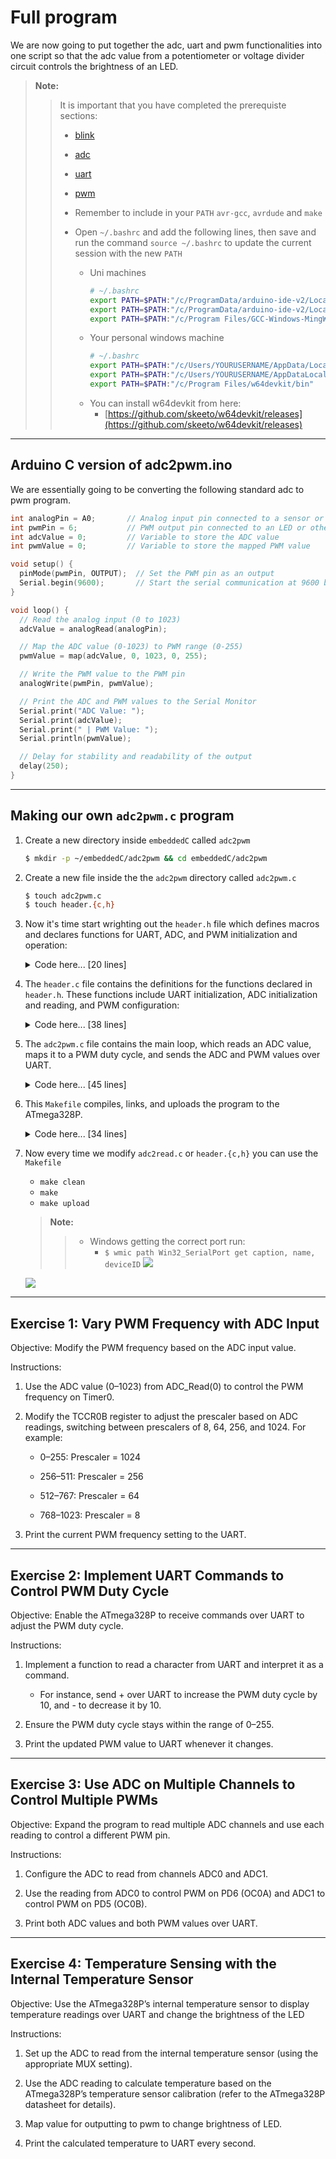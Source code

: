 # Full program

We are now going to put together the adc, uart and pwm functionalities into one script so that the adc value from a potentiometer or voltage divider circuit controls the brightness of an LED.

>**Note:**
>> It is important that you have completed the prerequiste sections:
>> - [blink](blink.md)
>> - [adc](./adc.md)
>> - [uart](./uart.md)
>> - [pwm](./pwm.md)
>>
>> - Remember to include in your `PATH` `avr-gcc`, `avrdude` and `make`
>> - Open `~/.bashrc` and add the following lines, then save and run the command `source ~/.bashrc` to update the current session with the new `PATH`
>>   -  Uni machines
>>      ```sh
>>      # ~/.bashrc
>>      export PATH=$PATH:"/c/ProgramData/arduino-ide-v2/Local/Arduino15/packages/arduino/tools/avr-gcc/7.3.0-atmel3.6.1-arduino7/bin"
>>      export PATH=$PATH:"/c/ProgramData/arduino-ide-v2/Local/Arduino15/packages/arduino/tools/avr-dude/6.3.0-arduino17/bin"
>>      export PATH=$PATH:"/c/Program Files/GCC-Windows-MingW-2.0.0/w64devkit/bin"
>>      ```
>>   - Your personal windows machine
>>      ```sh
>>      # ~/.bashrc
>>      export PATH=$PATH:"/c/Users/YOURUSERNAME/AppData/Local/Arduino15/packages/arduino/tools/avr-gcc/7.3.0-atmel3.6.1-arduino7/bin"
>>      export PATH=$PATH:"/c/Users/YOURUSERNAME/AppDataLocal/Arduino15/packages/arduino/tools/avr-dude/6.3.0-arduino17/bin"
>>      export PATH=$PATH:"/c/Program Files/w64devkit/bin"
>>      ```
>>   - You can install w64devkit from here:
>>     - [https://github.com/skeeto/w64devkit/releases](https://github.com/skeeto/w64devkit/releases)

-----------------

## Arduino C version of adc2pwm.ino

We are essentially going to be converting the following standard adc to pwm program.

```c
int analogPin = A0;       // Analog input pin connected to a sensor or potentiometer
int pwmPin = 6;           // PWM output pin connected to an LED or other device
int adcValue = 0;         // Variable to store the ADC value
int pwmValue = 0;         // Variable to store the mapped PWM value

void setup() {
  pinMode(pwmPin, OUTPUT);  // Set the PWM pin as an output
  Serial.begin(9600);       // Start the serial communication at 9600 baud
}

void loop() {
  // Read the analog input (0 to 1023)
  adcValue = analogRead(analogPin);

  // Map the ADC value (0-1023) to PWM range (0-255)
  pwmValue = map(adcValue, 0, 1023, 0, 255);

  // Write the PWM value to the PWM pin
  analogWrite(pwmPin, pwmValue);

  // Print the ADC and PWM values to the Serial Monitor
  Serial.print("ADC Value: ");
  Serial.print(adcValue);
  Serial.print(" | PWM Value: ");
  Serial.println(pwmValue);

  // Delay for stability and readability of the output
  delay(250);
}
```
-----

## Making our own `adc2pwm.c` program


1. Create a new directory inside `embeddedC` called `adc2pwm`

    ```sh
    $ mkdir -p ~/embeddedC/adc2pwm && cd embeddedC/adc2pwm
    ```

2. Create a new file inside the the `adc2pwm` directory called `adc2pwm.c`

    ```sh
    $ touch adc2pwm.c
    $ touch header.{c,h}
    ```

3. Now it's time start wrighting out the `header.h` file which defines macros and declares functions for UART, ADC, and PWM initialization and operation:

    <details>
    <summary>Code here... [20 lines]</summary>

    ```c
    #ifndef _HEADER_H
    #define _HEADER_H

    #include <avr/io.h>

    #ifndef F_CPU
    #define F_CPU 16000000UL
    #endif

    #define BAUD 9600                        // Define baud rate
    #define BAUD_PRESCALER (((F_CPU / (BAUD * 16UL))) - 1)

    void UART_Init(void);
    void UART_Print(const char* str);
    void ADC_Init(void);
    uint16_t ADC_Read(uint8_t channel);
    void PWM_Init(void);

    #endif
    ```

    </details>


4. The `header.c` file contains the definitions for the functions declared in `header.h`. These functions include UART initialization, ADC initialization and reading, and PWM configuration:

    <details>
    <summary>Code here... [38 lines]</summary>

    ```c
    #include "header.h"

    // UART initialization for serial communication
    void UART_Init(void) {
        UBRR0H = (BAUD_PRESCALER >> 8);
        UBRR0L = BAUD_PRESCALER;
        UCSR0B = (1 << TXEN0);               // Enable transmitter
        UCSR0C = (1 << UCSZ01) | (1 << UCSZ00); // 8 data bits
    }

    // UART Print Function to Send Strings Over UART
    void UART_Print(const char* str) {
        while (*str) {
            while (!(UCSR0A & (1 << UDRE0)));  // Wait until buffer is empty
            UDR0 = *str++;                     // Send each character
        }
    }

    // ADC initialization for reading analog values
    void ADC_Init(void) {
        ADMUX = (1 << REFS0);                // Reference voltage = AVcc, ADC0 selected
        ADCSRA = (1 << ADEN) | (1 << ADPS2) | (1 << ADPS1) | (1 << ADPS0); // Enable ADC with prescaler 128
    }

    // Read analog value from specified ADC channel
    uint16_t ADC_Read(uint8_t channel) {
        ADMUX = (ADMUX & 0xF0) | (channel & 0x0F); // Select ADC channel
        ADCSRA |= (1 << ADSC);                // Start conversion
        while (ADCSRA & (1 << ADSC));         // Wait until conversion completes
        return ADC;                           // Return ADC result (10-bit value)
    }

    // PWM initialization for Timer0
    void PWM_Init(void) {
        DDRD |= (1 << DDD6);                  // Set PD6 (OC0A) as output
        TCCR0A = (1 << COM0A1) | (1 << WGM01) | (1 << WGM00); // Fast PWM mode, non-inverting
        TCCR0B = (1 << CS01) | (1 << CS00);   // Prescaler set to 64
    }
    ```

    </details>

4. The `adc2pwm.c` file contains the main loop, which reads an ADC value, maps it to a PWM duty cycle, and sends the ADC and PWM values over UART.

    <details>
    <summary>Code here... [45 lines]</summary>

    ```c
    #ifndef F_CPU
    #define F_CPU 16000000UL
    #endif

    #include <avr/io.h>
    #include <stdlib.h>
    #include <util/delay.h>
    #include "header.h"

    int main(void) {
        uint16_t adcValue = 0;               // Variable to store ADC value
        uint8_t pwmValue = 0;                // Variable to store mapped PWM value
        char buffer[10]; // Buffer for string conversion for UART

        // Initialize UART, ADC, and PWM
        UART_Init();
        ADC_Init();
        PWM_Init();

        while (1) {
            // Read the analog input from ADC channel 0
            adcValue = ADC_Read(0);

            // Map ADC value (0-1023) to PWM range (0-255)
            pwmValue = ((uint32_t)adcValue * 255) / 1023;

            // Output PWM value on OC0A (PD6)
            OCR0A = pwmValue;

            UART_Print("ADC Value: ");
            itoa(adcValue, buffer, 10);       // Convert adcValue to string
            UART_Print(buffer);

            UART_Print(" | PWM Value: ");
            itoa(pwmValue, buffer, 10);       // Convert pwmValue to string
            UART_Print(buffer);

            UART_Print("");                 // Print newline character

            // Delay for stability
            _delay_ms(50);
        }
    }
    ```

    </details>

5. This `Makefile` compiles, links, and uploads the program to the ATmega328P.

    <details>
    <summary>Code here... [34 lines]</summary>

    ```Makefile
    MCU = atmega328p
    F_CPU = 16000000UL
    CC = avr-gcc
    CFLAGS = -Os -mmcu=$(MCU) -DF_CPU=$(F_CPU)
    OBJCOPY = avr-objcopy
    AVRDUDE = avrdude
    AVRDUDECONFIG = "C:\ProgramData\arduino-ide-v2\Local\Arduino15\packages\arduino\tools\avrdude\6.3.0-arduino17\etc\avrdude.conf"
    PORT = COM6
    BAUD = 115200
    PROGRAMMER = -c arduino -p $(MCU) -P $(PORT) -b $(BAUD)

    TARGET = adc2pwm
    SOURCES = adc2pwm.c header.c
    OBJECTS = $(SOURCES:.c=.o)

    all: $(TARGET).hex

    $(TARGET).hex: $(TARGET).elf
        $(OBJCOPY) -O ihex -R .eeprom $< $@

    $(TARGET).elf: $(OBJECTS)
        $(CC) $(CFLAGS) -o $@ $(OBJECTS)

    %.o: %.c
        $(CC) $(CFLAGS) -c -o $@ $<

    upload: $(TARGET).hex
        $(AVRDUDE) -C $(AVRDUDECONFIG) $(PROGRAMMER) -U flash:w:$(TARGET).hex

    clean:
        rm -f $(OBJECTS) $(TARGET).elf $(TARGET).hex
    ```

    >**Note:**
    >> If you are on your machine the AVRDUDECONFIG file path will be this format:
    >> - `AVRDUDECONFIG = "C:\Users\YOURUSERNAME\AppData\Local\Arduino15\packages\arduino\tools\avrdude\6.3.0-arduino17\etc\avrdude.conf"`

    </details>

13. Now every time we modify `adc2read.c` or `header.{c,h}` you can use the `Makefile`

    - `make clean`
    - `make` 
    - `make upload`
    
    >**Note:**
    >> - Windows getting the correct port run:
    >>     - `$ wmic path Win32_SerialPort get caption, name, deviceID`
                ![](./figures/windows_com_ports_list.png)
    
    ![](./figures/adc2pwm_make.png)

------------


## Exercise 1: Vary PWM Frequency with ADC Input

Objective: Modify the PWM frequency based on the ADC input value.

Instructions:

1. Use the ADC value (0–1023) from ADC_Read(0) to control the PWM frequency on Timer0.

2. Modify the TCCR0B register to adjust the prescaler based on ADC readings, switching between prescalers of 8, 64, 256, and 1024. For example:

    - 0–255: Prescaler = 1024

    - 256–511: Prescaler = 256

    - 512–767: Prescaler = 64

    - 768–1023: Prescaler = 8

3. Print the current PWM frequency setting to the UART.

--------

## Exercise 2: Implement UART Commands to Control PWM Duty Cycle
Objective: Enable the ATmega328P to receive commands over UART to adjust the PWM duty cycle.

Instructions:

1. Implement a function to read a character from UART and interpret it as a command.

    - For instance, send + over UART to increase the PWM duty cycle by 10, and - to decrease it by 10.

2. Ensure the PWM duty cycle stays within the range of 0–255.

3. Print the updated PWM value to UART whenever it changes.

--------

## Exercise 3: Use ADC on Multiple Channels to Control Multiple PWMs

Objective: Expand the program to read multiple ADC channels and use each reading to control a different PWM pin.

Instructions:

1. Configure the ADC to read from channels ADC0 and ADC1.

2. Use the reading from ADC0 to control PWM on PD6 (OC0A) and ADC1 to control PWM on PD5 (OC0B).

3. Print both ADC values and both PWM values over UART.

---------

## Exercise 4: Temperature Sensing with the Internal Temperature Sensor

Objective: Use the ATmega328P’s internal temperature sensor to display temperature readings over UART and change the brightness of the LED

Instructions:

1. Set up the ADC to read from the internal temperature sensor (using the appropriate MUX setting).

2. Use the ADC reading to calculate temperature based on the ATmega328P’s temperature sensor calibration (refer to the ATmega328P datasheet for details).

3. Map value for outputting to pwm to change brightness of LED.

4. Print the calculated temperature to UART every second.
